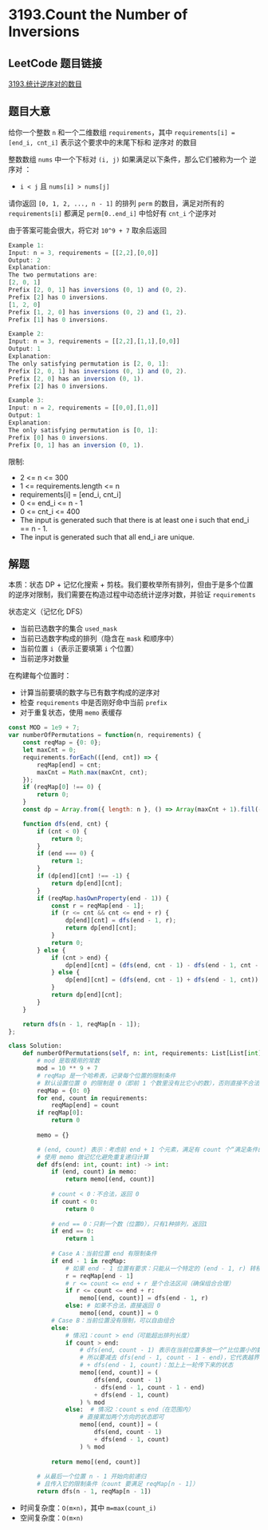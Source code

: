 # 3193.Count the Number of Inversions

## LeetCode 题目链接

[3193.统计逆序对的数目](https://leetcode.cn/problems/count-the-number-of-inversions/)

## 题目大意

给你一个整数 `n` 和一个二维数组 `requirements`，其中 `requirements[i] = [end_i, cnt_i]` 表示这个要求中的末尾下标和 逆序对 的数目

整数数组 `nums` 中一个下标对 `(i, j)` 如果满足以下条件，那么它们被称为一个 逆序对 ：
- `i < j` 且 `nums[i] > nums[j]`
  
请你返回 `[0, 1, 2, ..., n - 1]` 的排列 `perm` 的数目，满足对所有的 `requirements[i]` 都满足 `perm[0..end_i]` 中恰好有 `cnt_i` 个逆序对

由于答案可能会很大，将它对 `10^9 + 7` 取余后返回

```js
Example 1:
Input: n = 3, requirements = [[2,2],[0,0]]
Output: 2
Explanation:
The two permutations are:
[2, 0, 1]
Prefix [2, 0, 1] has inversions (0, 1) and (0, 2).
Prefix [2] has 0 inversions.
[1, 2, 0]
Prefix [1, 2, 0] has inversions (0, 2) and (1, 2).
Prefix [1] has 0 inversions.

Example 2:
Input: n = 3, requirements = [[2,2],[1,1],[0,0]]
Output: 1
Explanation:
The only satisfying permutation is [2, 0, 1]:
Prefix [2, 0, 1] has inversions (0, 1) and (0, 2).
Prefix [2, 0] has an inversion (0, 1).
Prefix [2] has 0 inversions.

Example 3:
Input: n = 2, requirements = [[0,0],[1,0]]
Output: 1
Explanation:
The only satisfying permutation is [0, 1]:
Prefix [0] has 0 inversions.
Prefix [0, 1] has an inversion (0, 1).
```

限制:
- 2 <= n <= 300
- 1 <= requirements.length <= n
- requirements[i] = [end_i, cnt_i]
- 0 <= end_i <= n - 1
- 0 <= cnt_i <= 400
- The input is generated such that there is at least one i such that end_i == n - 1.
- The input is generated such that all end_i are unique.

## 解题

本质：状态 DP + 记忆化搜索 + 剪枝。我们要枚举所有排列，但由于是多个位置的逆序对限制，我们需要在构造过程中动态统计逆序对数，并验证 `requirements`

状态定义（记忆化 DFS）
- 当前已选数字的集合 `used_mask`
- 当前已选数字构成的排列（隐含在 `mask` 和顺序中）
- 当前位置 `i`（表示正要填第 `i` 个位置）
- 当前逆序对数量

在构建每个位置时：
- 计算当前要填的数字与已有数字构成的逆序对
- 检查 `requirements` 中是否刚好命中当前 `prefix`
- 对于重复状态，使用 `memo` 表缓存

```js
const MOD = 1e9 + 7;
var numberOfPermutations = function(n, requirements) {
    const reqMap = {0: 0};
    let maxCnt = 0;
    requirements.forEach(([end, cnt]) => {
        reqMap[end] = cnt;
        maxCnt = Math.max(maxCnt, cnt);
    });
    if (reqMap[0] !== 0) {
        return 0;
    }
    const dp = Array.from({ length: n }, () => Array(maxCnt + 1).fill(-1));

    function dfs(end, cnt) {
        if (cnt < 0) {
            return 0;
        }
        if (end === 0) {
            return 1;
        }
        if (dp[end][cnt] !== -1) {
            return dp[end][cnt];
        }
        if (reqMap.hasOwnProperty(end - 1)) {
            const r = reqMap[end - 1];
            if (r <= cnt && cnt <= end + r) {
                dp[end][cnt] = dfs(end - 1, r);
                return dp[end][cnt];
            }
            return 0;
        } else {
            if (cnt > end) {
                dp[end][cnt] = (dfs(end, cnt - 1) - dfs(end - 1, cnt - 1 - end) + dfs(end - 1, cnt) + MOD) % MOD;
            } else {
                dp[end][cnt] = (dfs(end, cnt - 1) + dfs(end - 1, cnt)) % MOD;
            }
            return dp[end][cnt];
        }
    }

    return dfs(n - 1, reqMap[n - 1]);
};
```
```python
class Solution:
    def numberOfPermutations(self, n: int, requirements: List[List[int]]) -> int:
        # mod 是取模用的常数
        mod = 10 ** 9 + 7
        # reqMap 是一个哈希表，记录每个位置的限制条件
        # 默认设置位置 0 的限制是 0（即前 1 个数里没有比它小的数），否则直接不合法，返回 0
        reqMap = {0: 0}
        for end, count in requirements:
            reqMap[end] = count
        if reqMap[0]:
            return 0
        
        memo = {}

        # (end, count) 表示：考虑前 end + 1 个元素，满足有 count 个“满足条件的数”的排列数
        # 使用 memo 做记忆化避免重复递归计算
        def dfs(end: int, count: int) -> int:
            if (end, count) in memo:
                return memo[(end, count)]
            
            # count < 0：不合法，返回 0
            if count < 0:
                return 0
            
            # end == 0：只剩一个数（位置0），只有1种排列，返回1
            if end == 0:
                return 1
            
            # Case A：当前位置 end 有限制条件
            if end - 1 in reqMap:
                # 如果 end - 1 位置有要求：只能从一个特定的 (end - 1, r) 转移而
                r = reqMap[end - 1]
                # r <= count <= end + r 是个合法区间（确保组合合理）
                if r <= count <= end + r:
                    memo[(end, count)] = dfs(end - 1, r)
                else: # 如果不合法，直接返回 0
                    memo[(end, count)] = 0
            # Case B：当前位置没有限制，可以自由组合
            else: 
                # 情况1：count > end（可能超出排列长度）
                if count > end:
                    # dfs(end, count - 1) 表示在当前位置多放一个“比位置小的数”，但是这样可能超限
                    # 所以要减去 dfs(end - 1, count - 1 - end)，它代表越界的非法状态
                    # + dfs(end - 1, count)：加上上一轮传下来的状态
                    memo[(end, count)] = (
                        dfs(end, count - 1)
                        - dfs(end - 1, count - 1 - end)
                        + dfs(end - 1, count)
                    ) % mod
                else:  # 情况2：count ≤ end（在范围内）
                    # 直接累加两个方向的状态即可
                    memo[(end, count)] = (
                        dfs(end, count - 1)
                        + dfs(end - 1, count)
                    ) % mod
            
            return memo[(end, count)]
        
        # 从最后一个位置 n - 1 开始向前递归
        # 且传入它的限制条件（count 要满足 reqMap[n - 1]）
        return dfs(n - 1, reqMap[n - 1])
```

- 时间复杂度：`O(m×n)`，其中 `m=max(count_i)`
- 空间复杂度：`O(m×n)`